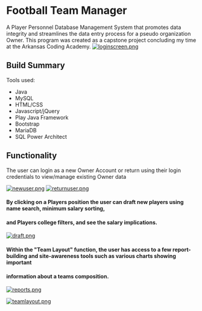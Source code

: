 # Football Team Manager
A Player Personnel Database Management System that promotes data integrity and streamlines the data entry process for
a pseudo organization Owner. This program was created as a capstone project concluding my time at the Arkansas Coding Academy.
[![loginscreen.png](https://i.postimg.cc/KcpRjL07/loginscreen.png)](https://postimg.cc/Sj8ytXFj)
## Build Summary
Tools used:
- Java
- MySQL
- HTML/CSS
- Javascript/jQuery
- Play Java Framework
- Bootstrap
- MariaDB
- SQL Power Architect

## Functionality
The user can login as a new Owner Account or return using their login credentials to view/manage existing Owner data


[![newuser.png](https://i.postimg.cc/Hn8HVJL3/newuser.png)](https://postimg.cc/RJm2YZKn)
[![returnuser.png](https://i.postimg.cc/HLPkn12Y/returnuser.png)](https://postimg.cc/NymcCVSS)


#### By clicking on a Players position the user can draft new players using name search, minimum salary sorting, 
#### and Players college filters, and see the salary implications.

[![draft.png](https://i.postimg.cc/d0ZzRMFt/draft.png)](https://postimg.cc/Jym6m2t9)


#### Within the "Team Layout" function, the user has access to a few report-building and site-awareness tools such as various charts showing important
#### information about a teams composition.
 
 
[![reports.png](https://i.postimg.cc/t701TG9Z/reports.png)](https://postimg.cc/zHjDtMb8)

[![teamlayout.png](https://i.postimg.cc/t4NzL2zt/teamlayout.png)](https://postimg.cc/Snj89L3J)

